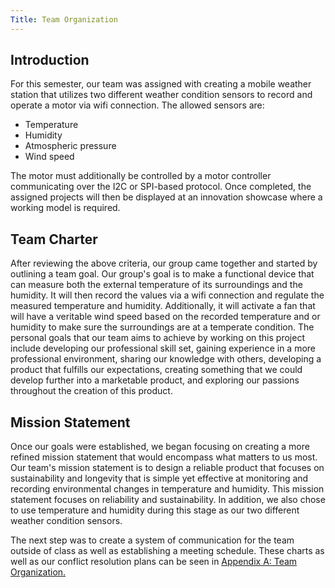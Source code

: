 ```yaml
---
Title: Team Organization
---
```


## Introduction

For this semester, our team was assigned with creating a mobile weather station that utilizes two different weather condition sensors to record and operate a motor via wifi connection. The allowed sensors are: 
* Temperature
* Humidity
* Atmospheric pressure
* Wind speed

The motor must additionally be controlled by a motor controller communicating over the I2C or SPI-based protocol. Once completed, the assigned projects will then be displayed at an innovation showcase where a working model is required.


## Team Charter

After reviewing the above criteria, our group came together and started by outlining a team goal. Our group's goal is to make a functional device that can measure both the external temperature of its surroundings and the humidity. It will then record the values via a wifi connection and regulate the measured temperature and humidity. Additionally, it will activate a fan that will have a veritable wind speed based on the recorded temperature and or humidity to make sure the surroundings are at a temperate condition. The personal goals that our team aims to achieve by working on this project include developing our professional skill set, gaining experience in a more professional environment, sharing our knowledge with others, developing a product that fulfills our expectations, creating something that we could develop further into a marketable product, and exploring our passions throughout the creation of this product.


## Mission Statement

Once our goals were established, we began focusing on creating a more refined mission statement that would encompass what matters to us most. Our team's mission statement is to design a reliable product that focuses on sustainability and longevity that is simple yet effective at monitoring and recording environmental changes in temperature and humidity. This mission statement focuses on reliability and sustainability. In addition, we also chose to use temperature and humidity during this stage as our two different weather condition sensors. 

The next step was to create a system of communication for the team outside of class as well as establishing a meeting schedule. These charts as well as our conflict resolution plans can be seen in [Appendix A: Team Organization.](/Appendix/AppendixA:TeamOrganization)


